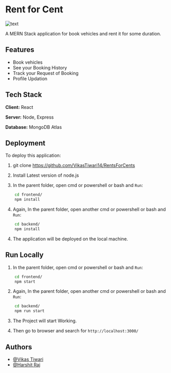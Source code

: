# Rent for Cent

![text](https://www.eligocs.com/wp-content/uploads/2020/09/MREN-stack-1.jpg)

A MERN Stack application for book vehicles and rent it for some duration.

## Features

- Book vehicles
- See your Booking History
- Track your Request of Booking
- Profile Updation

## Tech Stack

**Client:** React

**Server:** Node, Express

**Database:** MongoDB Atlas

## Deployment

To deploy this application:

1. git clone https://github.com/VikasTiwari14/RentsForCents

2. Install Latest version of node.js

3. In the parent folder, open cmd or powershell or bash and `Run`:

```bash
    cd frontend/
    npm install
```

4. Again, In the parent folder, open another cmd or powershell or bash and `Run`:

```bash
    cd backend/
    npm install
```

4. The application will be deployed on the local machine.

## Run Locally

1. In the parent folder, open cmd or powershell or bash and `Run`:

```bash
    cd frontend/
    npm start
```

2. Again, In the parent folder, open another cmd or powershell or bash and `Run`:

```bash
    cd backend/
    npm run start
```

3. The Project will start Working.

4. Then go to browser and search for `http://localhost:3000/`

## Authors

- [@Vikas Tiwari](https://github.com/VikasTiwari14)
- [@Harshit Raj](https://github.com/harshitraj12/)
